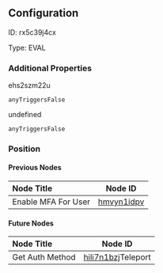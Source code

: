 # <nil>
## Configuration
ID:  rx5c39j4cx

Type: EVAL 







### Additional Properties
ehs2szm22u
```string 
anyTriggersFalse
```


undefined
```string 
anyTriggersFalse
```





### Position

#### Previous Nodes
| Node Title | Node ID |
| :------------- | ------------ |
| Enable MFA For User | [hmvyn1idpv](./hmvyn1idpv.md) | 
 
 #### Future Nodes
| Node Title | Node ID |
| :------------- | ------------ |
| Get Auth Method |[hili7n1bzj](./hili7n1bzj.md)Teleport |[ehs2szm22u](./ehs2szm22u.md) | 